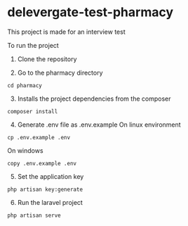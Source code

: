 # delevergate-test-pharmacy
This project is made for an interview test

To run the project

1. Clone the repository

2. Go to the pharmacy directory
 ```
cd pharmacy
 ```
3. Installs the project dependencies from the composer
```
composer install
```
4. Generate .env file as .env.example
On linux environment
```
cp .env.example .env
```
On windows
```
copy .env.example .env
```
5. Set the application key
```
php artisan key:generate
```
6. Run the laravel project
 ```
php artisan serve
 ```
